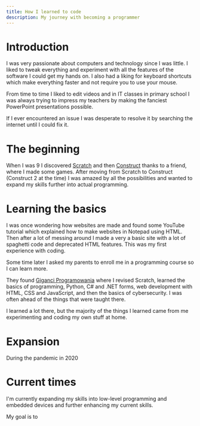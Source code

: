 ```yaml
---
title: How I learned to code
description: My journey with becoming a programmer
---
```


# Introduction
I was very passionate about computers and technology since I was little.
I liked to tweak everything and experiment with all the features of the software I could get my hands on.
I also had a liking for keyboard shortcuts which make everything faster and not require you to use your mouse.

From time to time I liked to edit videos and
in IT classes in primary school I was always trying to impress my teachers by making the fanciest PowerPoint presentations possible.

If I ever encountered an issue I was desperate to resolve it by searching the internet until I could fix it.

# The beginning
When I was 9 I discovered [Scratch](https://scratch.mit.edu/) and then [Construct](https://www.construct.net/en) thanks to a friend,
where I made some games.
After moving from Scratch to Construct (Construct 2 at the time) I was amazed by all the possibilities and wanted to expand my skills further into
actual programming.

# Learning the basics
I was once wondering how websites are made and found some YouTube tutorial which explained how to make websites in Notepad using HTML.
Then after a lot of messing around I made a very a basic site with a lot of spaghetti code and deprecated HTML features.
This was my first experience with coding.

Some time later I asked my parents to enroll me in a programming course so I can learn more.

They found [Giganci Programowania](https://www.giganciprogramowania.edu.pl) where I revised Scratch, learned the basics of programming,
Python, C# and .NET forms, web development with HTML, CSS and JavaScript, and then the basics of cybersecurity.
I was often ahead of the things that were taught there.

I learned a lot there, but the majority of the things I learned came from me experimenting and coding my own stuff at home.

# Expansion
During the pandemic in 2020

# Current times
I'm currently expanding my skills into low-level programming and embedded devices and further enhancing my current skills.

My goal is to 